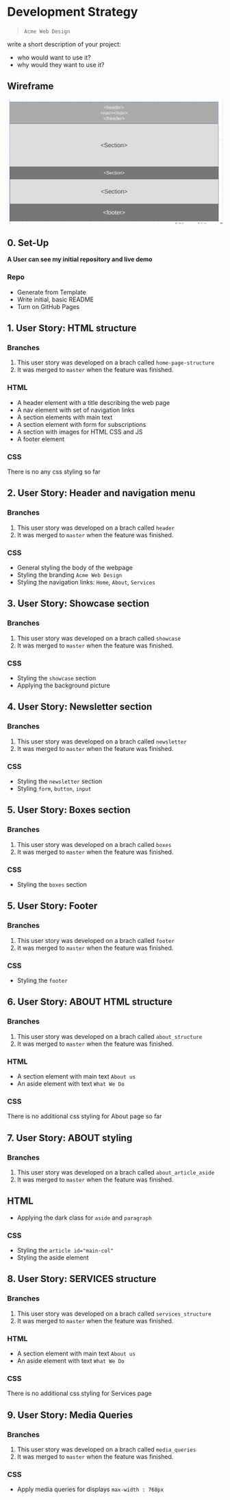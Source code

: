# Development Strategy

> `Acme Web Design`

write a short description of your project:
- who would want to use it?
- why would they want to use it?

## Wireframe

<!-- include a wireframe for your project in this repository, and display it here -->
<!-- wireframe.cc is a good site for getting started with wireframes -->
![wireframe](Wireframe.png)

## 0. Set-Up

__A User can see my initial repository and live demo__

### Repo

- Generate from Template
- Write initial, basic README
- Turn on GitHub Pages

## 1. User Story: HTML structure

### Branches

1. This user story was developed on a brach called `home-page-structure`
2. It was merged to `master` when the feature was finished.

### HTML

- A header element with a title describing the web page
- A nav element with set of navigation links
- A section elements with main text
- A section element with form for subscriptions 
- A section with images for HTML CSS and JS
- A footer element

### CSS

There is no any css styling so far 


## 2. User Story: Header and navigation menu

### Branches

1. This user story was developed on a brach called `header`
2. It was merged to `master` when the feature was finished.


### CSS
 - General styling the body of the webpage 
 - Styling the branding `Acme Web Design`
 - Styling the navigation links: `Home`, `About`, `Services`


## 3. User Story: Showcase section

### Branches

1. This user story was developed on a brach called `showcase`
2. It was merged to `master` when the feature was finished.


### CSS
 
 - Styling the  `showcase` section
 - Applying the background picture


## 4. User Story: Newsletter section

### Branches

1. This user story was developed on a brach called `newsletter`
2. It was merged to `master` when the feature was finished.


### CSS
 
 - Styling the  `newsletter` section
 - Styling `form`, `button`, `input`


## 5. User Story: Boxes section

### Branches

1. This user story was developed on a brach called `boxes`
2. It was merged to `master` when the feature was finished.


### CSS
 
 - Styling the  `boxes` section 


## 5. User Story: Footer

### Branches

1. This user story was developed on a brach called `footer`
2. It was merged to `master` when the feature was finished.


### CSS
 
 - Styling the  `footer` 


## 6. User Story: ABOUT HTML structure

### Branches

1. This user story was developed on a brach called `about_structure`
2. It was merged to `master` when the feature was finished.

### HTML

- A section element with main text `About us`
- An aside element with text `What We Do`


### CSS

There is no additional css styling for About page so far


## 7. User Story: ABOUT styling

### Branches

1. This user story was developed on a brach called `about_article_aside`
2. It was merged to `master` when the feature was finished.

## HTML

- Applying the dark class for `aside` and `paragraph`

### CSS

- Styling the  `article id="main-col"`  
- Styling the aside element

## 8. User Story: SERVICES structure

### Branches

1. This user story was developed on a brach called `services_structure`
2. It was merged to `master` when the feature was finished.

### HTML

- A section element with main text `About us`
- An aside element with text `What We Do`


### CSS

There is no additional css styling for Services page 

## 9. User Story: Media Queries

### Branches

1. This user story was developed on a brach called `media_queries`
2. It was merged to `master` when the feature was finished.

### CSS

- Apply media queries for  displays `max-width : 768px`


